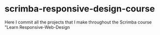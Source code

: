 # scrimba-responsive-design-course
Here I commit all the projects that I make throughout the Scrimba course "Learn Responsive-Web-Design
